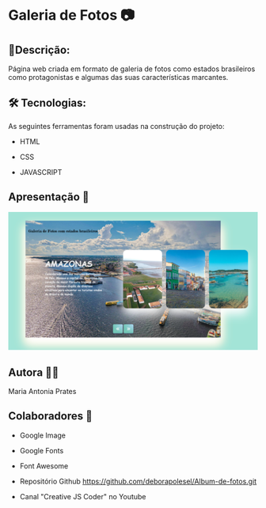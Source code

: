 
# Galeria de Fotos 📷

  

## 📃Descrição: 

Página web criada em formato de galeria de fotos como estados brasileiros como protagonistas e algumas das suas características marcantes.
  

## 🛠 Tecnologias:

As seguintes ferramentas foram usadas na construção do projeto:

- HTML

- CSS

- JAVASCRIPT

 
## Apresentação 🌺

<img  src="./imagens/apresentacao.png"  alt="Apresent image">


##  Autora 🙆‍♀️

Maria Antonia Prates


##  Colaboradores 🤝

* Google Image

* Google Fonts

* Font Awesome

* Repositório Github https://github.com/deborapolesel/Album-de-fotos.git

* Canal "Creative JS Coder" no Youtube

